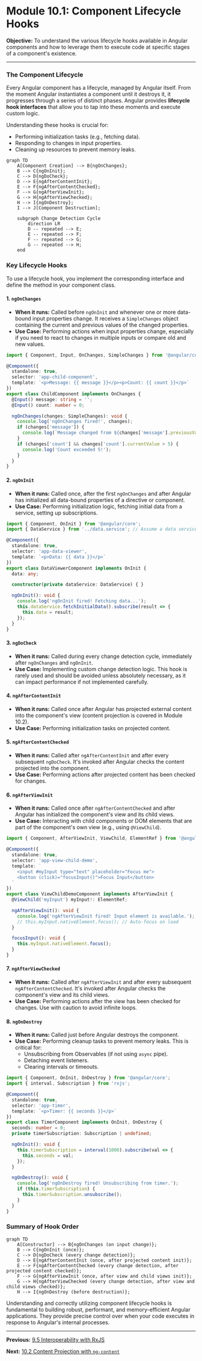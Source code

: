 # Module 10.1: Component Lifecycle Hooks

**Objective:** To understand the various lifecycle hooks available in Angular components and how to leverage them to execute code at specific stages of a component's existence.

---

### The Component Lifecycle

Every Angular component has a lifecycle, managed by Angular itself. From the moment Angular instantiates a component until it destroys it, it progresses through a series of distinct phases. Angular provides **lifecycle hook interfaces** that allow you to tap into these moments and execute custom logic.

Understanding these hooks is crucial for:

*   Performing initialization tasks (e.g., fetching data).
*   Responding to changes in input properties.
*   Cleaning up resources to prevent memory leaks.

```mermaid
graph TD
    A[Component Creation] --> B{ngOnChanges};
    B --> C{ngOnInit};
    C --> D{ngDoCheck};
    D --> E{ngAfterContentInit};
    E --> F{ngAfterContentChecked};
    F --> G{ngAfterViewInit};
    G --> H{ngAfterViewChecked};
    H --> I{ngOnDestroy};
    I --> J[Component Destruction];

    subgraph Change Detection Cycle
        direction LR
        D -- repeated --> E;
        E -- repeated --> F;
        F -- repeated --> G;
        G -- repeated --> H;
    end
```

### Key Lifecycle Hooks

To use a lifecycle hook, you implement the corresponding interface and define the method in your component class.

#### 1. `ngOnChanges`

*   **When it runs:** Called before `ngOnInit` and whenever one or more data-bound input properties change. It receives a `SimpleChanges` object containing the current and previous values of the changed properties.
*   **Use Case:** Performing actions when input properties change, especially if you need to react to changes in multiple inputs or compare old and new values.

```typescript
import { Component, Input, OnChanges, SimpleChanges } from '@angular/core';

@Component({
  standalone: true,
  selector: 'app-child-component',
  template: `<p>Message: {{ message }}</p><p>Count: {{ count }}</p>`
})
export class ChildComponent implements OnChanges {
  @Input() message: string = '';
  @Input() count: number = 0;

  ngOnChanges(changes: SimpleChanges): void {
    console.log('ngOnChanges fired!', changes);
    if (changes['message']) {
      console.log(`Message changed from ${changes['message'].previousValue} to ${changes['message'].currentValue}`);
    }
    if (changes['count'] && changes['count'].currentValue > 5) {
      console.log('Count exceeded 5!');
    }
  }
}
```

#### 2. `ngOnInit`

*   **When it runs:** Called once, after the first `ngOnChanges` and after Angular has initialized all data-bound properties of a directive or component.
*   **Use Case:** Performing initialization logic, fetching initial data from a service, setting up subscriptions.

```typescript
import { Component, OnInit } from '@angular/core';
import { DataService } from '../data.service'; // Assume a data service

@Component({
  standalone: true,
  selector: 'app-data-viewer',
  template: `<p>Data: {{ data }}</p>`
})
export class DataViewerComponent implements OnInit {
  data: any;

  constructor(private dataService: DataService) { }

  ngOnInit(): void {
    console.log('ngOnInit fired! Fetching data...');
    this.dataService.fetchInitialData().subscribe(result => {
      this.data = result;
    });
  }
}
```

#### 3. `ngDoCheck`

*   **When it runs:** Called during every change detection cycle, immediately after `ngOnChanges` and `ngOnInit`.
*   **Use Case:** Implementing custom change detection logic. This hook is rarely used and should be avoided unless absolutely necessary, as it can impact performance if not implemented carefully.

#### 4. `ngAfterContentInit`

*   **When it runs:** Called once after Angular has projected external content into the component's view (content projection is covered in Module 10.2).
*   **Use Case:** Performing initialization tasks on projected content.

#### 5. `ngAfterContentChecked`

*   **When it runs:** Called after `ngAfterContentInit` and after every subsequent `ngDoCheck`. It's invoked after Angular checks the content projected into the component.
*   **Use Case:** Performing actions after projected content has been checked for changes.

#### 6. `ngAfterViewInit`

*   **When it runs:** Called once after `ngAfterContentChecked` and after Angular has initialized the component's view and its child views.
*   **Use Case:** Interacting with child components or DOM elements that are part of the component's own view (e.g., using `@ViewChild`).

```typescript
import { Component, AfterViewInit, ViewChild, ElementRef } from '@angular/core';

@Component({
  standalone: true,
  selector: 'app-view-child-demo',
  template: `
    <input #myInput type="text" placeholder="Focus me">
    <button (click)="focusInput()">Focus Input</button>
  `
})
export class ViewChildDemoComponent implements AfterViewInit {
  @ViewChild('myInput') myInput!: ElementRef;

  ngAfterViewInit(): void {
    console.log('ngAfterViewInit fired! Input element is available.');
    // this.myInput.nativeElement.focus(); // Auto-focus on load
  }

  focusInput(): void {
    this.myInput.nativeElement.focus();
  }
}
```

#### 7. `ngAfterViewChecked`

*   **When it runs:** Called after `ngAfterViewInit` and after every subsequent `ngAfterContentChecked`. It's invoked after Angular checks the component's view and its child views.
*   **Use Case:** Performing actions after the view has been checked for changes. Use with caution to avoid infinite loops.

#### 8. `ngOnDestroy`

*   **When it runs:** Called just before Angular destroys the component.
*   **Use Case:** Performing cleanup tasks to prevent memory leaks. This is critical for:
    *   Unsubscribing from Observables (if not using `async` pipe).
    *   Detaching event listeners.
    *   Clearing intervals or timeouts.

```typescript
import { Component, OnInit, OnDestroy } from '@angular/core';
import { interval, Subscription } from 'rxjs';

@Component({
  standalone: true,
  selector: 'app-timer',
  template: `<p>Timer: {{ seconds }}</p>`
})
export class TimerComponent implements OnInit, OnDestroy {
  seconds: number = 0;
  private timerSubscription: Subscription | undefined;

  ngOnInit(): void {
    this.timerSubscription = interval(1000).subscribe(val => {
      this.seconds = val;
    });
  }

  ngOnDestroy(): void {
    console.log('ngOnDestroy fired! Unsubscribing from timer.');
    if (this.timerSubscription) {
      this.timerSubscription.unsubscribe();
    }
  }
}
```

### Summary of Hook Order

```mermaid
graph TD
    A[Constructor] --> B{ngOnChanges (on input change)};
    B --> C{ngOnInit (once)};
    C --> D{ngDoCheck (every change detection)};
    D --> E{ngAfterContentInit (once, after projected content init)};
    E --> F{ngAfterContentChecked (every change detection, after projected content checked)};
    F --> G{ngAfterViewInit (once, after view and child views init)};
    G --> H{ngAfterViewChecked (every change detection, after view and child views checked)};
    H --> I{ngOnDestroy (before destruction)};
```

Understanding and correctly utilizing component lifecycle hooks is fundamental to building robust, performant, and memory-efficient Angular applications. They provide precise control over when your code executes in response to Angular's internal processes.

---

**Previous:** [9.5 Interoperability with RxJS](../09-angular-signals/9.5-rxjs-interop.md)

**Next:** [10.2 Content Projection with `ng-content`](./10.2-content-projection.md)
